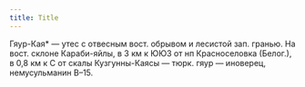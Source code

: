 ```yaml
---
title: Title
---
```


Гяур-Кая* — утес с отвесным вост. обрывом и лесистой зап. гранью. На вост.
склоне Караби-яйлы, в 3 км к ЮЮЗ от нп Красноселовка (Белог.), в 0,8 км к С от
скалы Кузгунны-Каясы — тюрк. гяур — иноверец, немусульманин В–15.
